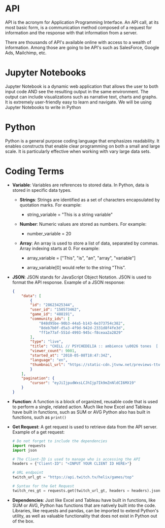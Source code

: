 # API

API is the acronym for Application Programming Interface. An API call, at its most basic form, is a communication method composed of a request for information and the response with that information from a server.

There are thousands of API's available online with access to a wealth of information. Among those are going to be API's such as SalesForce, Google Ads, Mailchimp, etc.

# Jupyter Notebooks

Jupyter Notebook is a dynamic web application that allows the user to both input code AND see the resulting output in the same environment. The output can include visualizations such as narrative text, charts and graphs. It is extremely user-friendly easy to learn and navigate. We will be using Jupyter Notebooks to write in Python

# Python

Python is a general purpose coding language that emphasizes readability. It enables constructs that enable clear programming on both a small and large scale. It is particularly effective when working with vary large data sets.

# Coding Terms

* **Variable**: Variables are references to stored data. In Python, data is stored in specific data types.
    
    * **Strings**: Strings are identified as a set of characters encapsulated by quotation marks. For example:
     
        * string_variable = "This is a string variable"
    
    * **Number**: Numeric values are stored as numbers. For example:

        * number_variable = 20

    * **Array**: An array is used to store a list of data, separated by commas. Array indexing starts at 0. For example:

        * array_variable = ["This", "is", "an", "array", "variable"]

        * array_variable[0] would refer to the string "This".

* **JSON**: JSON stands for JavaScript Object Notation. JSON is used to format the API response. Example of a JSON response:

    ```JSON
    {
        "data": [
            {
            "id": "28623425344",
            "user_id": "150573462",
            "game_id": "488191",
            "community_ids": [
                "848d95be-90b3-44a5-b143-6e373754c382",
                "8deb7b0f-d5a3-4f9d-942d-2331d8f4fe3d",
                "ff1e77af-551d-4993-945c-f8ceaa2a2829"
            ],
            "type": "live",
            "title": "CHILL // PSYCHEDELIA :: ambience \u0026 tones  [ !visuals ]",
            "viewer_count": 9001,
            "started_at": "2018-05-08T18:47:34Z",
            "language": "en",
            "thumbnail_url": "https://static-cdn.jtvnw.net/previews-ttv/live_user_amorelandra-{width}x{height}.jpg"
            }
        ],
        "pagination": {
            "cursor": "eyJiIjpudWxsLCJhIjp7Ik9mZnNldCI6MX19"
        }
    }
    ```

* **Function**: A function is a block of organized, reusable code that is used to perform a single, related action. Much like how Excel and Tableau have built in functions, such as SUM or AVG Python also has built in functions, such as `print()`

* **Get Request**: A get request is used to retrieve data from the API server. Example of a get request:

    ```python
    # Do not forget to include the dependencies
    import requests
    import json

    # The Client-ID is used to manage who is accessing the API
    headers = {"Client-ID": "<INPUT YOUR CLIENT ID HERE>"}

    # URL endpoint
    twitch_url_gt = "https://api.twitch.tv/helix/games/top"

    # Syntax for the Get Request
    twitch_res_gt = requests.get(twitch_url_gt, headers = headers).json()
    ```

* **Dependencies**: Just like Excel and Tableau have built in functions, like SUM or AVG, Python has functions that are natively built into the code. Libraries, like requests and pandas, can be imported to extend Python's utility, as well as valuable functionality that does not exist in Python out of the box.